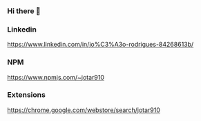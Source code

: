 ### Hi there 👋

### Linkedin
https://www.linkedin.com/in/jo%C3%A3o-rodrigues-84268613b/

### NPM
https://www.npmjs.com/~jotar910

### Extensions
https://chrome.google.com/webstore/search/jotar910

<!--
**jotar910/jotar910** is a ✨ _special_ ✨ repository because its `README.md` (this file) appears on your GitHub profile.

Here are some ideas to get you started:

- 🔭 I’m currently working on ...
- 🌱 I’m currently learning ...
- 👯 I’m looking to collaborate on ...
- 🤔 I’m looking for help with ...
- 💬 Ask me about ...
- 📫 How to reach me: ...
- 😄 Pronouns: ...
- ⚡ Fun fact: ...
-->
